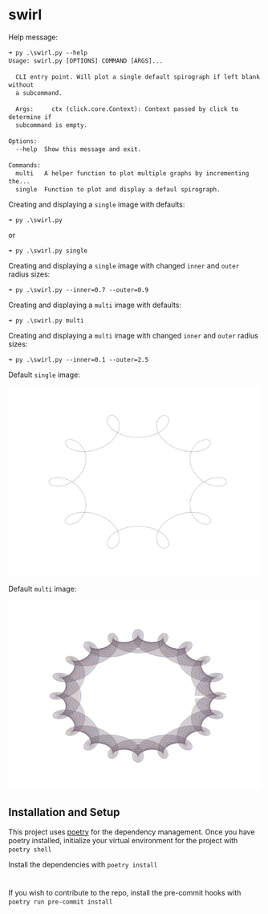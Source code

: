 # swirl

Help message:
```
➜ py .\swirl.py --help
Usage: swirl.py [OPTIONS] COMMAND [ARGS]...

  CLI entry point. Will plot a single default spirograph if left blank without
  a subcommand.

  Args:     ctx (click.core.Context): Context passed by click to determine if
  subcommand is empty.

Options:
  --help  Show this message and exit.

Commands:
  multi   A helper function to plot multiple graphs by incrementing the...
  single  Function to plot and display a defaul spirograph.
```

Creating and displaying a `single` image with defaults:
```
➜ py .\swirl.py
```
or
```
➜ py .\swirl.py single
```

Creating and displaying a `single` image with changed `inner` and `outer` radius sizes:
```
➜ py .\swirl.py --inner=0.7 --outer=0.9
```

Creating and displaying a `multi` image with defaults:
```
➜ py .\swirl.py multi
```

Creating and displaying a `multi` image with changed `inner` and `outer` radius sizes:
```
➜ py .\swirl.py --inner=0.1 --outer=2.5
```

Default `single` image:

![image](https://github.com/brad90four/swirl/blob/main/img/single.png)

Default `multi` image:

![image](https://github.com/brad90four/swirl/blob/main/img/multi.png)

## Installation and Setup

This project uses [poetry](https://python-poetry.org/) for the dependency management. Once you have poetry installed, initialize your virtual environment for the project with `poetry shell`

Install the dependencies with `poetry install`

#
If you wish to contribute to the repo, install the pre-commit hooks with `poetry run pre-commit install`
